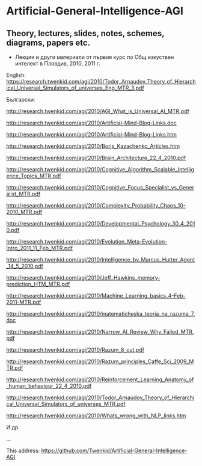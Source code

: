 # Artificial-General-Intelligence-AGI

## Theory, lectures, slides, notes, schemes, diagrams, papers etc.

* Лекции и други материали от първия курс по Общ изкуствен интелект в Пловдив, 2010, 2011 г.

English: https://research.twenkid.com/agi/2010/Todor_Arnaudov_Theory_of_Hierarchical_Universal_Simulators_of_universes_Eng_MTR_3.pdf

Български:

http://research.twenkid.com/agi/2010/AGI_What_is_Universal_AI_MTR.pdf

http://research.twenkid.com/agi/2010/Artificial-Mind-Blog-Links.doc

http://research.twenkid.com/agi/2010/Artificial-Mind-Blog-Links.htm

http://research.twenkid.com/agi/2010/Boris_Kazachenko_Articles.htm

http://research.twenkid.com/agi/2010/Brain_Architecture_22_4_2010.pdf

http://research.twenkid.com/agi/2010/Cognitive_Algorithm_Scalable_Intelligence_Topics_MTR.pdf

http://research.twenkid.com/agi/2010/Cognitive_Focus_Specialist_vs_Generalist_MTR.pdf

http://research.twenkid.com/agi/2010/Complexity_Probability_Chaos_10-2010_MTR.pdf

http://research.twenkid.com/agi/2010/Developmental_Psychology_30_4_2010.pdf

http://research.twenkid.com/agi/2010/Evolution_Meta-Evolution-Intro_2011_11_Feb_MTR.pdf

http://research.twenkid.com/agi/2010/Intelligence_by_Marcus_Hutter_Agent_14_5_2010.pdf

http://research.twenkid.com/agi/2010/Jeff_Hawkins_memory-prediction_HTM_MTR.pdf

http://research.twenkid.com/agi/2010/Machine_Learning_basics_4-Feb-2011-MTR.pdf

http://research.twenkid.com/agi/2010/matematicheska_teoria_na_razuma_7.doc

http://research.twenkid.com/agi/2010/Narrow_AI_Review_Why_Failed_MTR.pdf

http://research.twenkid.com/agi/2010/Razum_8_cut.pdf

http://research.twenkid.com/agi/2010/Razum_principles_Caffe_Sci_2009_MTR.pdf

http://research.twenkid.com/agi/2010/Reinforcement_Learning_Anatomy_of_human_behaviour_22_4_2010.pdf

http://research.twenkid.com/agi/2010/Todor_Arnaudov_Theory_of_Hierarchical_Universal_Simulators_of_universes_MTR.pdf

http://research.twenkid.com/agi/2010/Whats_wrong_with_NLP_links.htm

И др.

...

This address: https://github.com/Twenkid/Artificial-General-Intelligence-AGI

